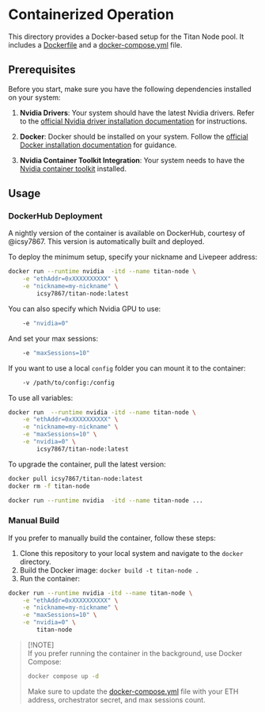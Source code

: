 # Containerized Operation

This directory provides a Docker-based setup for the Titan Node pool. It includes a [Dockerfile](docker/Dockerfile) and a [docker-compose.yml](docker/docker-compose.yml) file.

## Prerequisites

Before you start, make sure you have the following dependencies installed on your system:

1. **Nvidia Drivers**: Your system should have the latest Nvidia drivers. Refer to the [official Nvidia driver installation documentation](https://docs.nvidia.com/datacenter/tesla/tesla-installation-notes/index.html) for instructions.

2. **Docker**: Docker should be installed on your system. Follow the [official Docker installation documentation](https://docs.docker.com/engine/install/ubuntu/) for guidance.

3. **Nvidia Container Toolkit Integration**: Your system needs to have the [Nvidia container toolkit](https://github.com/NVIDIA/nvidia-container-toolkit) installed.

## Usage

### DockerHub Deployment

A nightly version of the container is available on DockerHub, courtesy of @icsy7867. This version is automatically built and deployed.

To deploy the minimum setup, specify your nickname and Livepeer address:

```bash
docker run --runtime nvidia  -itd --name titan-node \
    -e "ethAddr=0xXXXXXXXXXX" \
    -e "nickname=my-nickname" \
        icsy7867/titan-node:latest
```

You can also specify which Nvidia GPU to use:

```bash
    -e "nvidia=0"
```

And set your max sessions:

```bash
    -e "maxSessions=10"
```

If you want to use a local `config` folder you can mount it to the container:

```bash
    -v /path/to/config:/config
```

To use all variables:

```bash
docker run  --runtime nvidia -itd --name titan-node \
    -e "ethAddr=0xXXXXXXXXXX" \
    -e "nickname=my-nickname" \
    -e "maxSessions=10" \
    -e "nvidia=0" \
        icsy7867/titan-node:latest
```

To upgrade the container, pull the latest version:

```bash
docker pull icsy7867/titan-node:latest
docker rm -f titan-node

docker run --runtime nvidia  -itd --name titan-node ...
```

### Manual Build

If you prefer to manually build the container, follow these steps:

1. Clone this repository to your local system and navigate to the `docker` directory.
2. Build the Docker image: `docker build -t titan-node .`
3. Run the container:

```bash
docker run --runtime nvidia -itd --name titan-node \
    -e "ethAddr=0xXXXXXXXXXX" \
    -e "nickname=my-nickname" \
    -e "maxSessions=10" \
    -e "nvidia=0" \
        titan-node
```

> [!NOTE]\
> If you prefer running the container in the background, use Docker Compose:
>
> ```bash
> docker compose up -d
> ```
>
> Make sure to update the [docker-compose.yml](docker/docker-compose.yml) file with your ETH address, orchestrator secret, and max sessions count.
